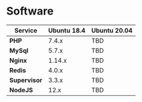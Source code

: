 # Software

| Service  | Ubuntu 18.4 | Ubuntu 20.04 |
|-------------|-------------|-------------|
| **PHP**  | 7.4.x | TBD |
| **MySql**  | 5.7.x | TBD |
| **Nginx** | 1.14.x | TBD |
| **Redis** | 4.0.x | TBD |
| **Supervisor** | 3.3.x | TBD |
| **NodeJS** | 12.x | TBD |